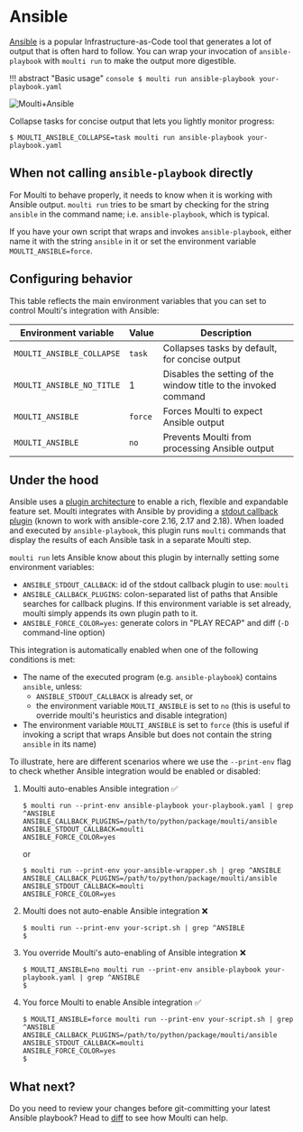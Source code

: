 # Ansible

[Ansible](https://www.ansible.com/) is a popular Infrastructure-as-Code tool that generates a lot of output that is often hard to follow. You can wrap your invocation of `ansible-playbook` with `moulti run` to make the output more digestible.

!!! abstract "Basic usage"
    ```console
    $ moulti run ansible-playbook your-playbook.yaml
    ```

![Moulti+Ansible](assets/images/ansible-playbook.svg)

Collapse tasks for concise output that lets you lightly monitor progress:
```console
$ MOULTI_ANSIBLE_COLLAPSE=task moulti run ansible-playbook your-playbook.yaml
```

## When not calling `ansible-playbook` directly

For Moulti to behave properly, it needs to know when it is working with Ansible output.
`moulti run` tries to be smart by checking for the string `ansible` in the command name; i.e. `ansible-playbook`, which is typical.

If you have your own script that wraps and invokes `ansible-playbook`, either name it with the string `ansible` in it or set the environment variable `MOULTI_ANSIBLE=force`.

## Configuring behavior

This table reflects the main environment variables that you can set to control Moulti's integration with Ansible:

| Environment variable        | Value     | Description                                                     |
| --------------------------- | --------- | --------------------------------------------------------------- |
| `MOULTI_ANSIBLE_COLLAPSE`   | `task`    | Collapses tasks by default, for concise output                  |
| `MOULTI_ANSIBLE_NO_TITLE`   | 1         | Disables the setting of the window title to the invoked command |
| `MOULTI_ANSIBLE`            | `force`   | Forces Moulti to expect Ansible output                          |
| `MOULTI_ANSIBLE`            | `no`      | Prevents Moulti from processing Ansible output                  |

## Under the hood

Ansible uses a [plugin architecture](https://docs.ansible.com/ansible/latest/plugins/plugins.html) to enable a rich, flexible and expandable feature set.
Moulti integrates with Ansible by providing a [stdout callback plugin](https://docs.ansible.com/ansible/latest/plugins/callback.html#types-of-callback-plugins) (known to work with ansible-core 2.16, 2.17 and 2.18).
When loaded and executed by `ansible-playbook`, this plugin runs `moulti` commands that display the results of each Ansible task in a separate Moulti step.

`moulti run` lets Ansible know about this plugin by internally setting some environment variables:

- `ANSIBLE_STDOUT_CALLBACK`: id of the stdout callback plugin to use: `moulti`
- `ANSIBLE_CALLBACK_PLUGINS`: colon-separated list of paths that Ansible searches for callback plugins.
  If this environment variable is set already, moulti simply appends its own plugin path to it.
- `ANSIBLE_FORCE_COLOR=yes`: generate colors in "PLAY RECAP" and diff (`-D` command-line option)

This integration is automatically enabled when one of the following conditions is met:

- The name of the executed program (e.g. `ansible-playbook`) contains `ansible`, unless:
    - `ANSIBLE_STDOUT_CALLBACK` is already set, or
    - the environment variable `MOULTI_ANSIBLE` is set to `no` (this is useful to override moulti's heuristics
      and disable integration)
- The environment variable `MOULTI_ANSIBLE` is set to `force` (this is useful if invoking a script that wraps Ansible
  but does not contain the string `ansible` in its name)

To illustrate, here are different scenarios where we use the `--print-env` flag to check whether Ansible integration would be enabled or disabled:

1. Moulti auto-enables Ansible integration ✅
    ```console
    $ moulti run --print-env ansible-playbook your-playbook.yaml | grep ^ANSIBLE
    ANSIBLE_CALLBACK_PLUGINS=/path/to/python/package/moulti/ansible
    ANSIBLE_STDOUT_CALLBACK=moulti
    ANSIBLE_FORCE_COLOR=yes
    ```

    or
    ```console
    $ moulti run --print-env your-ansible-wrapper.sh | grep ^ANSIBLE
    ANSIBLE_CALLBACK_PLUGINS=/path/to/python/package/moulti/ansible
    ANSIBLE_STDOUT_CALLBACK=moulti
    ANSIBLE_FORCE_COLOR=yes
    ```

2. Moulti does not auto-enable Ansible integration ❌
    ```console
    $ moulti run --print-env your-script.sh | grep ^ANSIBLE
    $
    ```

3. You override Moulti's auto-enabling of Ansible integration ❌
    ```console
    $ MOULTI_ANSIBLE=no moulti run --print-env ansible-playbook your-playbook.yaml | grep ^ANSIBLE
    $
    ```

4. You force Moulti to enable Ansible integration ✅
    ```console
    $ MOULTI_ANSIBLE=force moulti run --print-env your-script.sh | grep ^ANSIBLE
    ANSIBLE_CALLBACK_PLUGINS=/path/to/python/package/moulti/ansible
    ANSIBLE_STDOUT_CALLBACK=moulti
    ANSIBLE_FORCE_COLOR=yes
    $
    ```

## What next?

Do you need to review your changes before git-committing your latest Ansible playbook? Head to [diff](diff.md) to see how Moulti can help.
